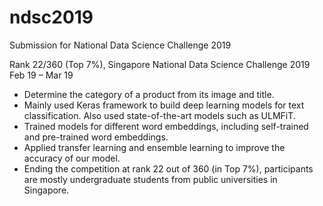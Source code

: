 # ndsc2019
Submission for National Data Science Challenge 2019

Rank 22/360 (Top 7%), Singapore National Data Science Challenge 2019 Feb 19 – Mar 19
- Determine the category of a product from its image and title.
- Mainly used Keras framework to build deep learning models for text classification. Also used
state-of-the-art models such as ULMFiT.
- Trained models for different word embeddings, including self-trained and pre-trained word
embeddings.
- Applied transfer learning and ensemble learning to improve the accuracy of our model.
- Ending the competition at rank 22 out of 360 (in Top 7%), participants are mostly
undergraduate students from public universities in Singapore.
